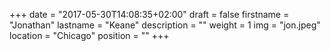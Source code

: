 +++
date = "2017-05-30T14:08:35+02:00"
draft = false
firstname = "Jonathan"
lastname = "Keane"
description = ""
weight = 1
img = "jon.jpeg"
location = "Chicago"
position = ""
+++
